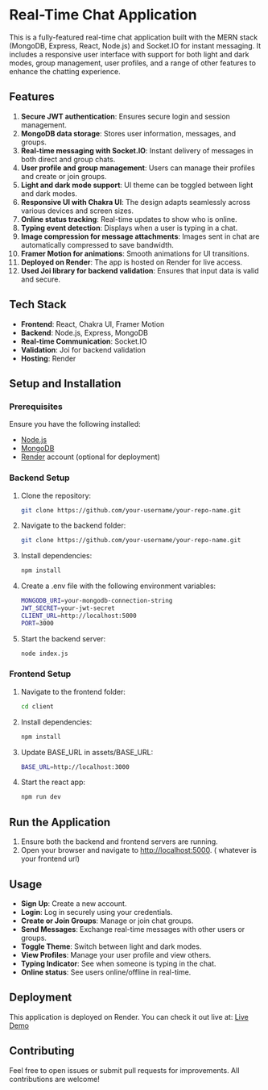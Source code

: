 # Real-Time Chat Application

This is a fully-featured real-time chat application built with the MERN stack (MongoDB, Express, React, Node.js) and Socket.IO for instant messaging. It includes a responsive user interface with support for both light and dark modes, group management, user profiles, and a range of other features to enhance the chatting experience.

## Features

1. **Secure JWT authentication**: Ensures secure login and session management.
2. **MongoDB data storage**: Stores user information, messages, and groups.
3. **Real-time messaging with Socket.IO**: Instant delivery of messages in both direct and group chats.
4. **User profile and group management**: Users can manage their profiles and create or join groups.
5. **Light and dark mode support**: UI theme can be toggled between light and dark modes.
6. **Responsive UI with Chakra UI**: The design adapts seamlessly across various devices and screen sizes.
7. **Online status tracking**: Real-time updates to show who is online.
8. **Typing event detection**: Displays when a user is typing in a chat.
9. **Image compression for message attachments**: Images sent in chat are automatically compressed to save bandwidth.
10. **Framer Motion for animations**: Smooth animations for UI transitions.
11. **Deployed on Render**: The app is hosted on Render for live access.
12. **Used Joi library for backend validation**: Ensures that input data is valid and secure.



## Tech Stack

- **Frontend**: React, Chakra UI, Framer Motion
- **Backend**: Node.js, Express, MongoDB
- **Real-time Communication**: Socket.IO
- **Validation**: Joi for backend validation
- **Hosting**: Render

## Setup and Installation

### Prerequisites
Ensure you have the following installed:
- [Node.js](https://nodejs.org/)
- [MongoDB](https://www.mongodb.com/)
- [Render](https://render.com/) account (optional for deployment)

### Backend Setup

1. Clone the repository:
   ```bash
   git clone https://github.com/your-username/your-repo-name.git
2. Navigate to the backend folder:

   ```bash
   git clone https://github.com/your-username/your-repo-name.git
3. Install dependencies:
   ```bash
   npm install
4. Create a .env file with the following environment variables:

   ```bash
   MONGODB_URI=your-mongodb-connection-string
   JWT_SECRET=your-jwt-secret
   CLIENT_URL=http://localhost:5000
   PORT=3000
5. Start the backend server:
   ```bash
   node index.js

### Frontend Setup

1. Navigate to the frontend folder:

   ```bash
   cd client
2. Install dependencies:
   ```bash
   npm install
3. Update BASE_URL in assets/BASE_URL:
   ```bash
   BASE_URL=http://localhost:3000
4. Start the react app:
   ```bash
   npm run dev
   ```

## Run the Application

1. Ensure both the backend and frontend servers are running.
2. Open your browser and navigate to [http://localhost:5000](http://localhost:5000). ( whatever is your frontend url)

## Usage

- **Sign Up**: Create a new account.
- **Login**: Log in securely using your credentials.
- **Create or Join Groups**: Manage or join chat groups.
- **Send Messages**: Exchange real-time messages with other users or groups.
- **Toggle Theme**: Switch between light and dark modes.
- **View Profiles**: Manage your user profile and view others.
- **Typing Indicator**: See when someone is typing in the chat.
- **Online status**: See users online/offline in real-time.

## Deployment

This application is deployed on Render. You can check it out live at:
[Live Demo](https://chat-app-5u97.onrender.com/)

## Contributing

Feel free to open issues or submit pull requests for improvements. All contributions are welcome!

